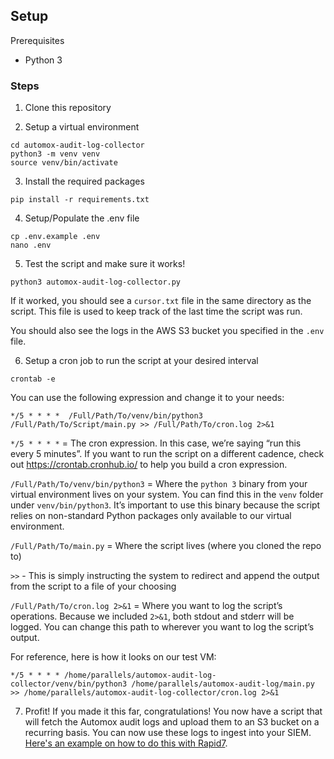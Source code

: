 

## Setup

Prerequisites
- Python 3

### Steps

1. Clone this repository

2. Setup a virtual environment
```
cd automox-audit-log-collector
python3 -m venv venv
source venv/bin/activate
```

3. Install the required packages
```
pip install -r requirements.txt
```

4. Setup/Populate the .env file
```
cp .env.example .env
nano .env
```

5. Test the script and make sure it works!
```
python3 automox-audit-log-collector.py
```

If it worked, you should see a `cursor.txt` file in the same directory as the script. This file is used to keep track of the last time the script was run. 

You should also see the logs in the AWS S3 bucket you specified in the `.env` file.

6. Setup a cron job to run the script at your desired interval
```
crontab -e
```

You can use the following expression and change it to your needs:
```
*/5 * * * *  /Full/Path/To/venv/bin/python3 /Full/Path/To/Script/main.py >> /Full/Path/To/cron.log 2>&1
```

`*/5 * * * *` = The cron expression. In this case, we’re saying “run this every 5 minutes”.  If you want to run the script on a different cadence, check out https://crontab.cronhub.io/ to help you build a cron expression.

`/Full/Path/To/venv/bin/python3` = Where the `python 3` binary from your virtual environment lives on your system. You can find this in the `venv` folder under `venv/bin/python3`. It’s important to use this binary because the script relies on non-standard Python packages only available to our virtual environment.

`/Full/Path/To/main.py` = Where the script lives (where you cloned the repo to)

`>>` - This is simply instructing the system to redirect and append the output from the script to a file of your choosing

`/Full/Path/To/cron.log 2>&1` = Where you want to log the script’s operations. Because we included `2>&1`, both stdout and stderr will be logged. You can change this path to wherever you want to log the script’s output.

For reference, here is how it looks on our test VM:
```
*/5 * * * * /home/parallels/automox-audit-log-collector/venv/bin/python3 /home/parallels/automox-audit-log/main.py >> /home/parallels/automox-audit-log-collector/cron.log 2>&1
```

7. Profit!
If you made it this far, congratulations! You now have a script that will fetch the Automox audit logs and upload them to an S3 bucket on a recurring basis. You can now use these logs to ingest into your SIEM. [Here's an example on how to do this with Rapid7](https://docs.rapid7.com/insightidr/data-collection-methods/#aws-s3).
